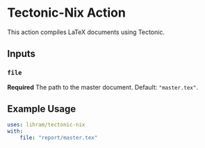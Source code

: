 # Tectonic-Nix Action

This action compiles LaTeX documents using Tectonic.

## Inputs

### `file`
**Required** The path to the master document. Default: `"master.tex"`.

## Example Usage

```yaml
uses: lihram/tectonic-nix
with:
    file: "report/master.tex"
```
